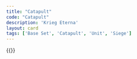 ```yaml
---
title: "Catapult"
code: "Catapult"
description: 'Krieg Eterna'
layout: card
tags: ['Base Set', 'Catapult', 'Unit', 'Siege']
---
```

{{<card-detail-page title="Catapult" artwork="Catapulta by Edward Poynter (1868)" />}}